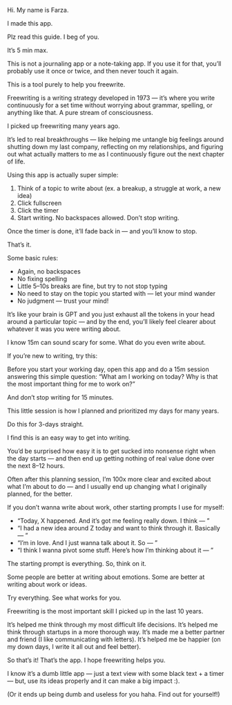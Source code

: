 Hi. My name is Farza.

I made this app.

Plz read this guide. I beg of you.

It’s 5 min max.

This is not a journaling app or a note-taking app.
If you use it for that, you’ll probably use it once or twice,
and then never touch it again.

This is a tool purely to help you freewrite.

Freewriting is a writing strategy developed in 1973 — it’s where you write continuously for a set time without worrying about grammar, spelling, or anything like that. A pure stream of consciousness.

I picked up freewriting many years ago.

It’s led to real breakthroughs — like helping me untangle big feelings around shutting down my last company, reflecting on my relationships, and figuring out what actually matters to me as I continuously figure out the next chapter of life.

Using this app is actually super simple:

1. Think of a topic to write about (ex. a breakup, a struggle at work, a new idea)
2. Click fullscreen
3. Click the timer
4. Start writing. No backspaces allowed. Don’t stop writing.

Once the timer is done, it’ll fade back in — and you’ll know to stop.

That’s it.

Some basic rules:

- Again, no backspaces
- No fixing spelling
- Little 5–10s breaks are fine, but try to not stop typing
- No need to stay on the topic you started with — let your mind wander
- No judgment — trust your mind!

It’s like your brain is GPT and you just exhaust all the tokens in your head around a particular topic — and by the end, you’ll likely feel clearer about whatever it was you were writing about.

I know 15m can sound scary for some. What do you even write about.

If you’re new to writing, try this:

Before you start your working day, open this app and do a 15m session answering this simple question: “What am I working on today? Why is that the most important thing for me to work on?”

And don’t stop writing for 15 minutes.

This little session is how I planned and prioritized my days for many years.

Do this for 3-days straight.

I find this is an easy way to get into writing.

You’d be surprised how easy it is to get sucked into nonsense right when the day starts — and then end up getting nothing of real value done over the next 8–12 hours.

Often after this planning session, I’m 100x more clear and excited about what I’m about to do — and I usually end up changing what I originally planned, for the better.

If you don’t wanna write about work, other starting prompts I use for myself:

- “Today, X happened. And it’s got me feeling really down. I think — ”
- “I had a new idea around Z today and want to think through it. Basically — ”
- “I’m in love. And I just wanna talk about it. So — ”
- “I think I wanna pivot some stuff. Here’s how I’m thinking about it — ”

The starting prompt is everything. So, think on it.

Some people are better at writing about emotions.
Some are better at writing about work or ideas.

Try everything. See what works for you.

Freewriting is the most important skill I picked up in the last 10 years.

It’s helped me think through my most difficult life decisions.
It’s helped me think through startups in a more thorough way.
It’s made me a better partner and friend (I like communicating with letters).
It’s helped me be happier (on my down days, I write it all out and feel better).

So that’s it! That’s the app. I hope freewriting helps you.

I know it’s a dumb little app — just a text view with some black text + a timer — but, use its ideas properly and it can make a big impact :).

(Or it ends up being dumb and useless for you haha. Find out for yourself!)

